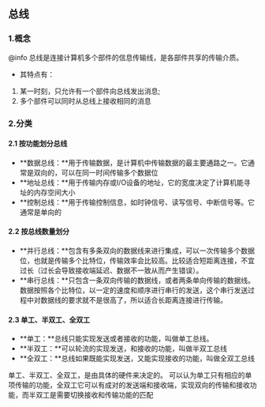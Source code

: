 ## 总线

### 1.概念

@info 总线是连接计算机多个部件的信息传输线，是各部件共享的传输介质。

* 其特点有：
1. 某一时刻，只允许有一个部件向总线发出消息;
2. 多个部件可以同时从总线上接收相同的消息

### 2.分类

#### 2.1 按功能划分总线
* **数据总线：**用于传输数据，是计算机中传输数据的最主要通路之一。它通常是双向的，可以在同一时间传输多个数据位
* **地址总线：**用于传输内存或I/O设备的地址，它的宽度决定了计算机能寻址的内存空间大小
* **控制总线：**用于传输控制信息，如时钟信号、读写信号、中断信号等。它通常是单向的

#### 2.2 按总线数量划分
* **并行总线：**包含有多条双向的数据线来进行集成，可以一次传输多个数据位，也就是传输多个比特位，传输效率会比较高。比较适合短距离连接，不宜过长（过长会导致接收端延迟、数据不一致从而产生错误）。
* **串行总线：**只包含一条双向传输的数据线，或者两条单向传输的数据线。数据按照各个比特位，以一定的速度和顺序进行串行的发送，这个串行发送过程中对数据线的要求就不是很高了，所以适合长距离连接进行传输。

#### 2.3 单工、半双工、全双工
* **单工：**总线只能实现发送或者接收的功能，叫做单工总线。
* **半双工：**可以轮流的实现发送，和接收的功能，叫做半双工总线
* **全双工：**总线如果既能实现发送，又能实现接收的功能，叫做全双工总线

单工、半双工、全双工，是由具体的硬件来决定的。
可以认为单工只有相应的单项传输的功能，全双工它可以有成对的发送端和接收端，实现双向的传输和接收功能，而半双工是需要切换接收和传输功能的匹配


